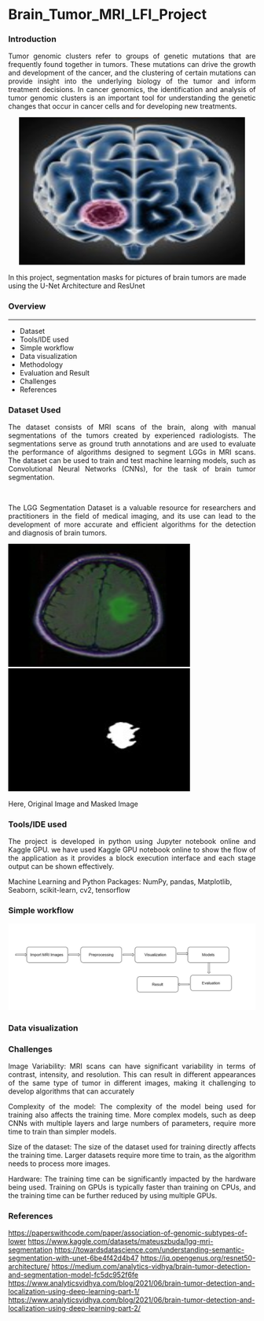 # Brain_Tumor_MRI_LFI_Project

### Introduction
<p align="justify">Tumor genomic clusters refer to groups of genetic mutations that are frequently found together in tumors. These mutations can drive the growth and development of the cancer, and the clustering of certain mutations can provide insight into the underlying biology of the tumor and inform treatment decisions. In cancer genomics, the identification and analysis of tumor genomic clusters is an important tool for understanding the genetic changes that occur in cancer cells and for developing new treatments.</br> </p>

<p align="center"><img width="460" height="300" src="brain.jpg"></p>

In this project, segmentation masks for pictures of brain tumors are made using the U-Net Architecture and ResUnet

### Overview
- - - -
* Dataset
* Tools/IDE used
* Simple workflow
* Data visualization
* Methodology
* Evaluation and Result
* Challenges
* References

### Dataset Used
<p align="justify">The dataset consists of MRI scans of the brain, along with manual segmentations of the tumors created by experienced radiologists. The segmentations serve as ground truth annotations and are used to evaluate the performance of algorithms designed to segment LGGs in MRI scans. The dataset can be used to train and test machine learning models, such as Convolutional Neural Networks (CNNs), for the task of brain tumor segmentation.</p></br>
<p align="justify">The LGG Segmentation Dataset is a valuable resource for researchers and practitioners in the field of medical imaging, and its use can lead to the development of more accurate and efficient algorithms for the detection and diagnosis of brain tumors. </p>

<p float="left">
  <img src="images/original.jpg" width="370" height="250" />
  <img src="images/mask.jpg" width="370" height="250" /> 
</p>
Here, Original Image and Masked Image


### Tools/IDE used
<p align="justify">The project is developed in python using Jupyter notebook online and Kaggle GPU. we have used Kaggle GPU notebook online to show the flow of the application as it provides a block execution interface and each stage output can be shown effectively.</p>

Machine Learning and Python Packages:
NumPy,
pandas,
Matplotlib,
Seaborn,
scikit-learn,
cv2,
tensorflow

 ### Simple workflow
<p align="center"><img src="images/workflow.JPG"></p>


### Data visualization




### Challenges
<p align="justify">Image Variability: MRI scans can have significant variability in terms of contrast, intensity, and resolution. This can result in different appearances of the same type of tumor in different images, making it challenging to develop algorithms that can accurately</p>

<p align="justify">Complexity of the model: The complexity of the model being used for training also affects the training time. More complex models, such as deep CNNs with multiple layers and large numbers of parameters, require more time to train than simpler models. </p>

<p align="justify">Size of the dataset: The size of the dataset used for training directly affects the training time. Larger datasets require more time to train, as the algorithm needs to process more images. </p>

<p align="justify">Hardware: The training time can be significantly impacted by the hardware being used. Training on GPUs is typically faster than training on CPUs, and the training time can be further reduced by using multiple GPUs. </p>

### References
https://paperswithcode.com/paper/association-of-genomic-subtypes-of-lower
https://www.kaggle.com/datasets/mateuszbuda/lgg-mri-segmentation
https://towardsdatascience.com/understanding-semantic-segmentation-with-unet-6be4f42d4b47
https://iq.opengenus.org/resnet50-architecture/
https://medium.com/analytics-vidhya/brain-tumor-detection-and-segmentation-model-fc5dc952f6fe
https://www.analyticsvidhya.com/blog/2021/06/brain-tumor-detection-and-localization-using-deep-learning-part-1/
https://www.analyticsvidhya.com/blog/2021/06/brain-tumor-detection-and-localization-using-deep-learning-part-2/

